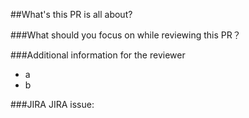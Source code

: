##What's this PR is all about?


###What should you focus on while reviewing this PR？


###Additional information for the reviewer
- a
- b

###JIRA
JIRA issue: 
